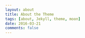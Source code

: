 ```yaml
---
layout: about
title: About the Theme
tags: [about, Jekyll, theme, moon]
date: 2016-03-21
comments: false
---
```


